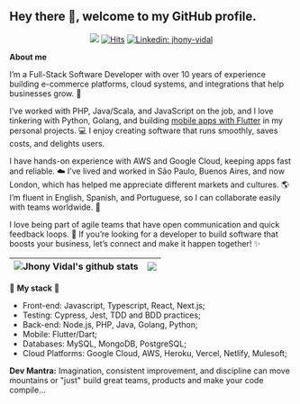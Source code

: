 ## Hey there 👋, welcome to my GitHub profile.

<div align="center" width="50">

![](https://komarev.com/ghpvc/?username=mrjhonyvidalD&style=flat&color=orange&label=PROFILE+VIEWS)
[![Hits](https://hits.seeyoufarm.com/api/count/incr/badge.svg?url=https%3A%2F%2Fgithub.com%2Fmrjhonyvidal&count_bg=%2379C83D&title_bg=%23555555&icon=mediafire.svg&icon_color=%23E7E7E7&title=HITS&edge_flat=false)](https://hits.seeyoufarm.com)
[![Linkedin: jhony-vidal](https://img.shields.io/badge/-jhonyvidal-blue?style=flat-square&logo=Linkedin&logoColor=white&link=https://www.linkedin.com/in/jhony-vidal/)](https://www.linkedin.com/in/jhony-vidal/)
</div>

**About me**

I’m a Full-Stack Software Developer with over 10 years of experience building e-commerce platforms, cloud systems, and integrations that help businesses grow. 🚀

I’ve worked with PHP, Java/Scala, and JavaScript on the job, and I love tinkering with Python, Golang, and building [mobile apps with Flutter](https://apkpure.com/aipetto/com.aipetto) in my personal projects. 💻 I enjoy creating software that runs smoothly, saves costs, and delights users.

I have hands-on experience with AWS and Google Cloud, keeping apps fast and reliable. ☁️
I’ve lived and worked in São Paulo, Buenos Aires, and now London, which has helped me appreciate different markets and cultures. 🌎 I’m fluent in English, Spanish, and Portuguese, so I can collaborate easily with teams worldwide. 🤝

I love being part of agile teams that have open communication and quick feedback loops. 🔄 If you’re looking for a developer to build software that boosts your business, let’s connect and make it happen together! ✨

| <img align="center" src="https://github-readme-stats.vercel.app/api?username=mrjhonyvidal&show_icons=true&include_all_commits=true&theme=buefy&hide_border=true" alt="Jhony Vidal's github stats" /> | <img align="center" src="https://github-readme-stats.vercel.app/api/top-langs/?username=mrjhonyvidal&layout=compact&theme=buefy&hide_border=true" /> |
| ------------- | ------------- |

🔨 **My stack** 🔨

- Front-end: Javascript, Typescript, React, Next.js;
- Testing: Cypress, Jest, TDD and BDD practices;
- Back-end: Node.js, PHP, Java, Golang, Python;
- Mobile: Flutter/Dart;
- Databases: MySQL, MongoDB, PostgreSQL;
- Cloud Platforms: Google Cloud, AWS, Heroku, Vercel, Netlify, Mulesoft;

**Dev Mantra:** Imagination, consistent improvement, and discipline can move mountains or "just" build great teams, products and make your code compile...
